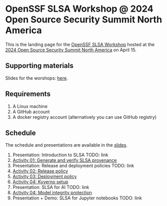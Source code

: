 # OpenSSF SLSA Workshop @ 2024 Open Source Security Summit North America

This is the landing page for the [OpenSSF SLSA Workshop](https://events.linuxfoundation.org/open-source-summit-north-america/features/co-located-events/?__hstc=14087400.578b67b64e2190424395285af33c8d5d.1708423678822.1710755394570.1710772128577.15&__hssc=14087400.1.1710772128577&__hsfp=1817696209#openssf-slsa-workshop) hosted at the [2024 Open Source Security Summit North America](https://events.linuxfoundation.org/open-source-summit-north-america/) on April 15.

## Supporting materials

Slides for the worshops: [here](https://docs.google.com/presentation/d/1w3AWWdXQ8ePoT50R6Ujs-Ji_aXGBa1HmxHBcQIGgH2Q).

## Requirements

1. A Linux machine
2. A GitHub account
3. A docker registry account (alternatively you can use GitHub registry)

## Schedule

The schedule and presentations are available in the [slides](https://docs.google.com/presentation/d/1w3AWWdXQ8ePoT50R6Ujs-Ji_aXGBa1HmxHBcQIGgH2Q).

1. Presentation: Introduction to SLSA TODO: link
2. [Activity 01: Generate and verify SLSA provenance](./activities/01/readme.md)
3. Presentation: Release and deployment policies TODO: link
4. [Activity 02: Release policy](./activities/02/readme.md)
5. [Activity 03: Deployment policy](./activities/03/readme.md)
6. [Activity 04: Kyverno setup](./activities/04/readme.md)
7. Presentation: SLSA for AI TODO: link
8. [Activity 04: Model integrity protection](./activities/05/readme.md)
9. Presentation + Demo: SLSA for Jupyter notebooks TODO: link

 
